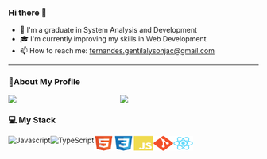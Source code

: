### Hi there 👋

- 🔭 I'm a graduate in System Analysis and Development
- 🎓 I'm currently improving my skills in Web Development
- 📫 How to reach me: fernandes.gentilalysonjac@gmail.com

*** 
### 🌵About My Profile 
<section style="display: flex; justfiy-content: space-between; width: 100%">
<img width="400px" align="center" src="https://github-readme-stats.vercel.app/api/top-langs/?username=gentil-eilison&hide=html&layout=compact&theme=dark" />
<img width="495px" align="center" src="https://github-readme-stats.vercel.app/api?username=gentil-eilison&theme=dark" />
</section>

### 💻 My Stack
<section style="display: flex; width: 100%;">
<img height="32" src="https://seeklogo.com/images/N/nodejs-logo-FBE122E377-seeklogo.com.png" alt="Javascript"/>
<img height="32" src="https://upload.wikimedia.org/wikipedia/commons/thumb/4/4c/Typescript_logo_2020.svg/1200px-Typescript_logo_2020.svg.png" alt="TypeScript"/>
<img align="center" alt="HTML" height="30" width="40" src="https://raw.githubusercontent.com/devicons/devicon/master/icons/html5/html5-original.svg">
<img align="center" alt="CSS" height="30" width="40" src="https://raw.githubusercontent.com/devicons/devicon/master/icons/css3/css3-original.svg">
<img align="center" alt="Js" height="30" width="40" src="https://raw.githubusercontent.com/devicons/devicon/master/icons/javascript/javascript-plain.svg">
<img align="center" alt="Git" height="30" width="40" src="https://raw.githubusercontent.com/devicons/devicon/master/icons/git/git-plain.svg">
<img align="center" alt="Git" height="30" width="40" src="https://raw.githubusercontent.com/devicons/devicon/master/icons/react/react-original.svg">
</section>

<!--
**gentil-eilison/gentil-eilison** is a ✨ _special_ ✨ repository because its `README.md` (this file) appears on your GitHub profile.

Here are some ideas to get you started:

- 🔭 I’m currently working on ...
- 🌱 I’m currently learning ...
- 👯 I’m looking to collaborate on ...
- 🤔 I’m looking for help with ...
- 💬 Ask me about ...
- 📫 How to reach me: ...
- 😄 Pronouns: ...
- ⚡ Fun fact: ...
-->
